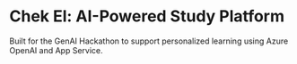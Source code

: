 # Chek El: AI-Powered Study Platform
Built for the GenAI Hackathon to support personalized learning using Azure OpenAI and App Service.
